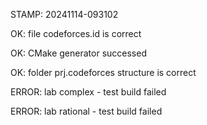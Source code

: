 STAMP: 20241114-093102
OK: file codeforces.id is correct
OK: CMake generator successed
OK: folder prj.codeforces structure is correct
ERROR: lab complex - test build failed
ERROR: lab rational - test build failed
